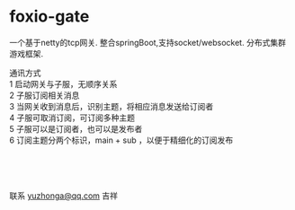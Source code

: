 # foxio-gate
一个基于netty的tcp网关. 整合springBoot,支持socket/websocket. 分布式集群游戏框架.<br/>

 通讯方式<br/>
	1 启动网关与子服，无顺序关系<br/>
	2 子服订阅相关消息<br/>
	3 当网关收到消息后，识别主题，将相应消息发送给订阅者<br/>
	4 子服可取消订阅，可订阅多种主题<br/>
	5 子服可以是订阅者，也可以是发布者<br/>
	6 订阅主题分两个标识，main + sub ，以便于精细化的订阅发布<br/>

<br/>
<br/>
<br/>

联系  yuzhonga@qq.com 吉祥<br/>
